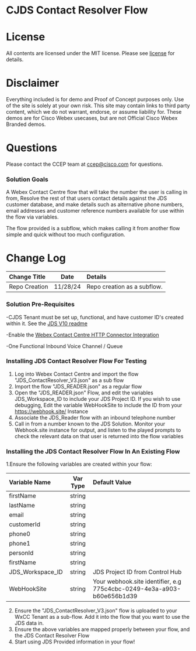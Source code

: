# CJDS Contact Resolver Flow

# License

All contents are licensed under the MIT license. Please see [license](LICENSE) for details.

# Disclaimer

Everything included is for demo and Proof of Concept purposes only. Use of the site is solely at your own risk. This site may contain links to third party content, which we do not warrant, endorse, or assume liability for. These demos are for Cisco Webex usecases, but are not Official Cisco Webex Branded demos.

# Questions

Please contact the CCEP team at [ccep@cisco.com](mailto:ccep@cisco.com?subject=payment-collections-demo) for questions.

### Solution Goals

A Webex Contact Centre flow that will take the number the user is calling in from, Resolve the rest of that users contact details against the JDS customer database, and make details such as alternative phone numbers, email addresses and customer reference numbers available for use within the flow via variables.

The flow provided is a subflow, which makes calling it from another flow simple and quick without too much configuration.

# Change Log

| Change Title  |   Date   | Details                     |
| :------------ | :------: | :-------------------------- |
| Repo Creation | 11/28/24 | Repo creation as a subflow. |

### Solution Pre-Requisites

-CJDS Tenant must be set up, functional, and have customer ID's created within it. See the [JDS V10 readme](https://github.com/CiscoDevNet/cjaas-widgets/blob/main/CustomerJourney/README_VERSION_10.0.0.md)

-Enable the [Webex Contact Centre HTTP Connector Integration](https://help.webex.com/en-us/article/n54f5wd/Create-Webex-Contact-Center-HTTP-connector)

-One Functional Inbound Voice Channel / Queue

### Installing JDS Contact Resolver Flow For Testing

1. Log into Webex Contact Centre and import the flow "JDS_ContactResolver_V3.json" as a sub flow
2. Import the flow "JDS_READER.json" as a regular flow
3. Open the "JDS_READER.json" Flow, and edit the variables JDS_Workspace_ID to include your JDS Project ID. If you wish to use debugging, Edit the variable WebHookSite to include the ID from your https://webhook.site/ Instance
4. Associate the JDS_Reader flow with an inbound telephone number
5. Call in from a number known to the JDS Solution. Monitor your Webhook.site instance for output, and listen to the played prompts to check the relevant data on that user is returned into the flow variables

### Installing the JDS Contact Resolver Flow In An Existing Flow

1.Ensure the following variables are created within your flow:

| Variable Name    | Var Type | Default Value                                                          |
| :--------------- | :------: | :--------------------------------------------------------------------- |
| firstName        |  string  |                                                                        |
| lastName         |  string  |                                                                        |
| email            |  string  |                                                                        |
| customerId       |  string  |                                                                        |
| phone0           |  string  |                                                                        |
| phone1           |  string  |                                                                        |
| personId         |  string  |                                                                        |
| firstName        |  string  |                                                                        |
| JDS_Workspace_ID |  string  | JDS Project ID from Control Hub                                        |
| WebHookSite      |  string  | Your webhook.site identifier, e.g 775c4cbc-0249-4e3a-a903-b60e656b1d39 |

2. Ensure the "JDS_ContactResolver_V3.json" flow is uploaded to your WxCC Tenant as a sub-flow. Add it into the flow that you want to use the JDS data in.
3. Ensure the above variables are mapped properly between your flow, and the JDS Contact Resolver Flow
4. Start using JDS Provided information in your flow!
